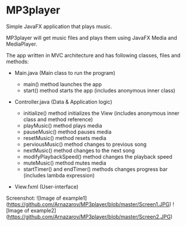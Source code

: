 # MP3player
Simple JavaFX application that plays music.

MP3player will get music files and plays them using JavaFX Media and MediaPlayer.

The app written in MVC architecture and has following classes, files and methods: 
  - Main.java (Main class to run the program)
      - main() method launches the app
      - start() method starts the app (includes anonymous inner class)
  
  - Controller.java (Data & Application logic)
      - initialize() method initializes the View (includes anonymous inner class and method reference)
      - playMusic() method plays media
      - pauseMusic() method pauses media
      - resetMusic() method resets media
      - perviousMusic() method changes to previous song
      - nextMusic() method changes to the next song
      - modifyPlaybackSpeed() method changes the playback speed
      - muteMusic() method mutes media
      - startTimer() and endTimer() methods changes progress bar (includes lambda expression) 
 
 - View.fxml (User-interface)
 
 Screenshot:
 ![Image of example1] (https://github.com/Arnazarov/MP3player/blob/master/Screen1.JPG)
 ![Image of example2] (https://github.com/Arnazarov/MP3player/blob/master/Screen2.JPG)
